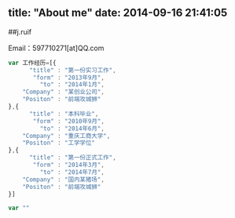 title: "About me"
date: 2014-09-16 21:41:05
---

##j.ruif

Email：597710271[at]QQ.com

```javascript
var 工作经历=[{
	  "title" : "第一份实习工作",
	   "form" : "2013年9月",
	     "to" : "2014年1月",
	"Company" : "某创业公司",
	"Positon" : "前端攻城狮"
},{
	  "title" : "本科毕业",
	   "form" : "2010年9月",
	     "to" : "2014年6月",
	"Company" : "重庆工商大学",
	"Positon" : "工学学位"
},{
	  "title" : "第一份正式工作",
	   "form" : "2014年3月",
	     "to" : "2014年7月",
	"Company" : "国内某猪场",
	"Positon" : "前端攻城狮"
}]
```
```javascript
var ""
```